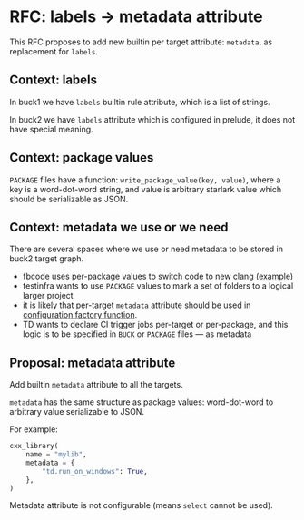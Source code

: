 # RFC: labels -> metadata attribute

This RFC proposes to add new builtin per target attribute: `metadata`, as
replacement for `labels`.

## Context: labels

In buck1 we have `labels` builtin rule attribute, which is a list of strings.

In buck2 we have `labels` attribute which is configured in prelude, it does not
have special meaning.

## Context: package values

`PACKAGE` files have a function: `write_package_value(key, value)`, where a key
is a word-dot-word string, and value is arbitrary starlark value which should be
serializable as JSON.

## Context: metadata we use or we need

There are several spaces where we use or need metadata to be stored in buck2
target graph.

- fbcode uses per-package values to switch code to new clang
  ([example](https://www.internalfb.com/code/fbsource/[ef740e6f2610c64621f7547a3b46d54d32af8600]/fbcode/ownership/code_metadata/PACKAGE?lines=3))
- testinfra wants to use `PACKAGE` values to mark a set of folders to a logical
  larger project
- it is likely that per-target `metadata` attribute should be used in
  [configuration factory function](cfg-modifiers/api.md).
- TD wants to declare CI trigger jobs per-target or per-package, and this logic
  is to be specified in `BUCK` or `PACKAGE` files — as metadata

## Proposal: metadata attribute

Add builtin `metadata` attribute to all the targets.

`metadata` has the same structure as package values: word-dot-word to arbitrary
value serializable to JSON.

For example:

```python
cxx_library(
    name = "mylib",
    metadata = {
        "td.run_on_windows": True,
    },
)
```

Metadata attribute is not configurable (means `select` cannot be used).
